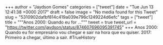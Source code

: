 
+++
author = "Jaydson Gomes"
categories = ["tweet"]
date = "Tue Jun 13 12:41:38 +0000 2017"
draft = false
image = "No media found for this Tweet"
slug = "5310902dafbf814c419a039e796c1249224d6efc"
tags = ["tweet"]
title = """Anos 2000: Quando eu for ..."""
tweet = true
tweet_url = "https://twitter.com/jaydson/status/874607696095391745"
+++
Anos 2000: Quando eu for empresário vou chegar e sair na hora que eu quiser.
2017: Primeiro a chegar, último a sair. #TrueHistory
